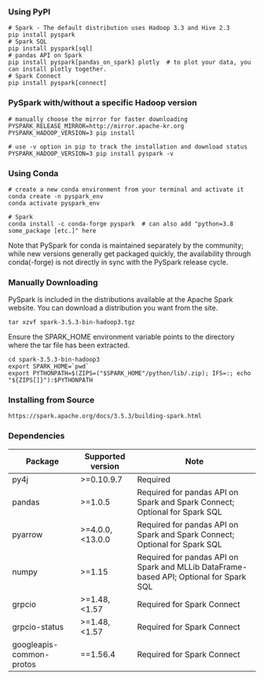 ### Using PyPI

```shell
# Spark - The default distribution uses Hadoop 3.3 and Hive 2.3
pip install pyspark
# Spark SQL
pip install pyspark[sql]
# pandas API on Spark
pip install pyspark[pandas_on_spark] plotly  # to plot your data, you can install plotly together.
# Spark Connect
pip install pyspark[connect]
```

### PySpark with/without a specific Hadoop version

```shell
# manually choose the mirror for faster downloading
PYSPARK_RELEASE_MIRROR=http://mirror.apache-kr.org PYSPARK_HADOOP_VERSION=3 pip install

# use -v option in pip to track the installation and download status
PYSPARK_HADOOP_VERSION=3 pip install pyspark -v
```

### Using Conda


```shell
# create a new conda environment from your terminal and activate it
conda create -n pyspark_env
conda activate pyspark_env

# Spark
conda install -c conda-forge pyspark  # can also add "python=3.8 some_package [etc.]" here
```

Note that PySpark for conda is maintained separately by the community; while new versions generally get packaged quickly, the availability through conda(-forge) is not directly in sync with the PySpark release cycle.

### Manually Downloading

PySpark is included in the distributions available at the Apache Spark website. You can download a distribution you want from the site. 

```shell
tar xzvf spark-3.5.3-bin-hadoop3.tgz
```

Ensure the SPARK_HOME environment variable points to the directory where the tar file has been extracted. 

```shell
cd spark-3.5.3-bin-hadoop3
export SPARK_HOME=`pwd`
export PYTHONPATH=$(ZIPS=("$SPARK_HOME"/python/lib/.zip); IFS=:; echo "${ZIPS[]}"):$PYTHONPATH
```

### Installing from Source

```
https://spark.apache.org/docs/3.5.3/building-spark.html
```

### Dependencies

| Package                      | Supported version     | Note                                                                 |
|------------------------------|-----------------------|----------------------------------------------------------------------|
| py4j                          | >=0.10.9.7            | Required                                                             |
| pandas                        | >=1.0.5               | Required for pandas API on Spark and Spark Connect; Optional for Spark SQL |
| pyarrow                       | >=4.0.0,<13.0.0       | Required for pandas API on Spark and Spark Connect; Optional for Spark SQL |
| numpy                         | >=1.15                | Required for pandas API on Spark and MLLib DataFrame-based API; Optional for Spark SQL |
| grpcio                        | >=1.48,<1.57          | Required for Spark Connect                                            |
| grpcio-status                 | >=1.48,<1.57          | Required for Spark Connect                                            |
| googleapis-common-protos       | ==1.56.4              | Required for Spark Connect                                            |




